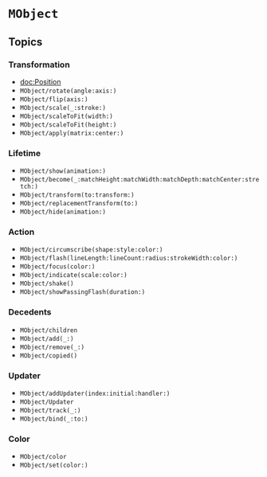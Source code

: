 
# ``MObject``


## Topics

### Transformation

- <doc:Position>
- ``MObject/rotate(angle:axis:)``
- ``MObject/flip(axis:)``
- ``MObject/scale(_:stroke:)``
- ``MObject/scaleToFit(width:)``
- ``MObject/scaleToFit(height:)``
- ``MObject/apply(matrix:center:)``

### Lifetime
- ``MObject/show(animation:)``
- ``MObject/become(_:matchHeight:matchWidth:matchDepth:matchCenter:stretch:)``
- ``MObject/transform(to:transform:)``
- ``MObject/replacementTransform(to:)``
- ``MObject/hide(animation:)``

### Action
- ``MObject/circumscribe(shape:style:color:)``
- ``MObject/flash(lineLength:lineCount:radius:strokeWidth:color:)``
- ``MObject/focus(color:)``
- ``MObject/indicate(scale:color:)``
- ``MObject/shake()``
- ``MObject/showPassingFlash(duration:)``

### Decedents
- ``MObject/children``
- ``MObject/add(_:)``
- ``MObject/remove(_:)``
- ``MObject/copied()``

### Updater
- ``MObject/addUpdater(index:initial:handler:)``
- ``MObject/Updater``
- ``MObject/track(_:)``
- ``MObject/bind(_:to:)``

### Color
- ``MObject/color``
- ``MObject/set(color:)``
